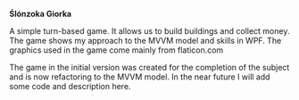 ﻿**Ślónzoka Giorka**

A simple turn-based game.
It allows us to build buildings and collect money.
The game shows my approach to the MVVM model and skills in WPF.
The graphics used in the game come mainly from flaticon.com

The game in the initial version was created for the completion of the subject and is now refactoring to the MVVM model.
In the near future I will add some code and description here.